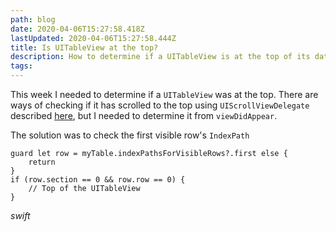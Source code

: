 ```yaml
---
path: blog
date: 2020-04-06T15:27:58.418Z
lastUpdated: 2020-04-06T15:27:58.444Z
title: Is UITableView at the top?
description: How to determine if a UITableView is at the top of its datasource
tags:
---
```


This week I needed to determine if a `UITableView` was at the top. There are ways of checking if it has scrolled to the top using `UIScrollViewDelegate` described [here](https://stackoverflow.com/a/15772943/2228688), but I needed to determine it from `viewDidAppear`.

The solution was to check the first visible row's `IndexPath`

```
guard let row = myTable.indexPathsForVisibleRows?.first else {
    return
}
if (row.section == 0 && row.row == 0) {
    // Top of the UITableView
}
```

_swift_
